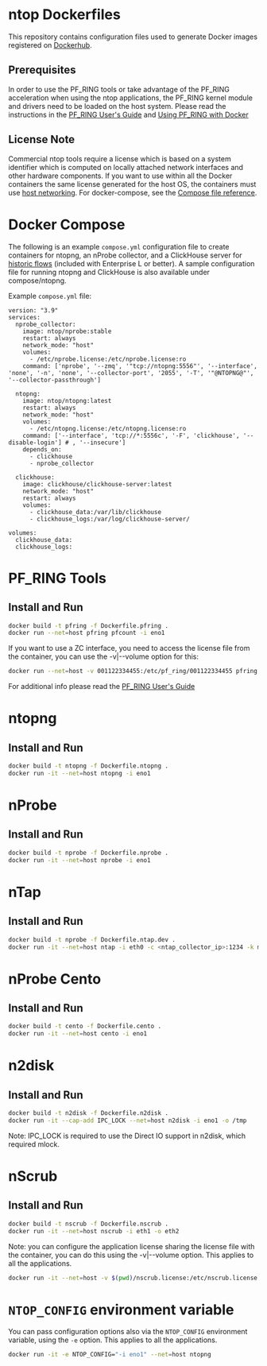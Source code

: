 # ntop Dockerfiles

This repository contains configuration files used to generate Docker images registered on [Dockerhub](https://hub.docker.com/u/ntop).

## Prerequisites

In order to use the PF_RING tools or take advantage of the PF_RING acceleration when using the ntop
applications, the PF_RING kernel module and drivers need to be loaded on the host system. Please
read the instructions in the [PF_RING User's Guide](http://www.ntop.org/guides/pf_ring/get_started/index.html)
and [Using PF_RING with Docker](https://www.ntop.org/guides/pf_ring/containers/docker.html)

## License Note

Commercial ntop tools require a license which is based on a system identifier which is computed on locally attached network interfaces and other hardware components. If you want to use within all the Docker containers the same license generated for the host OS, the containers must use [host networking](https://docs.docker.com/network/host/). For docker-compose, see the [Compose file reference](https://docs.docker.com/compose/compose-file/compose-file-v3/#network_mode).

# Docker Compose

The following is an example `compose.yml` configuration file to create containers for ntopng, 
an nProbe collector, and a ClickHouse server for [historic flows](https://www.ntop.org/guides/ntopng/clickhouse.html) (included with Enterprise L or better).
A sample configuration file for running ntopng and ClickHouse is also available under compose/ntopng.

Example `compose.yml` file:
```
version: "3.9"
services:
  nprobe_collector:
    image: ntop/nprobe:stable
    restart: always
    network_mode: "host"
    volumes:
      - /etc/nprobe.license:/etc/nprobe.license:ro
    command: ['nprobe', '--zmq', '"tcp://ntopng:5556"', '--interface', 'none', '-n', 'none', '--collector-port', '2055', '-T', '"@NTOPNG@"', '--collector-passthrough']

  ntopng:
    image: ntop/ntopng:latest
    restart: always
    network_mode: "host"
    volumes:
      - /etc/ntopng.license:/etc/ntopng.license:ro
    command: ['--interface', 'tcp://*:5556c', '-F', 'clickhouse', '--disable-login'] # , '--insecure']
    depends_on:
      - clickhouse
      - nprobe_collector
      
  clickhouse:
    image: clickhouse/clickhouse-server:latest
    network_mode: "host"
    restart: always
    volumes:
      - clickhouse_data:/var/lib/clickhouse
      - clickhouse_logs:/var/log/clickhouse-server/
      
volumes:
  clickhouse_data:
  clickhouse_logs:

```

# PF_RING Tools

## Install and Run

```bash
docker build -t pfring -f Dockerfile.pfring .
docker run --net=host pfring pfcount -i eno1
```

If you want to use a ZC interface, you need to access the license file from the container,
you can use the -v|--volume option for this:

```bash
docker run --net=host -v 001122334455:/etc/pf_ring/001122334455 pfring pfcount -i zc:eth1
```

For additional info please read the [PF_RING User's Guide](http://www.ntop.org/guides/pf_ring/containers/docker.html)

# ntopng

## Install and Run

```bash
docker build -t ntopng -f Dockerfile.ntopng .
docker run -it --net=host ntopng -i eno1
```

# nProbe

## Install and Run

```bash
docker build -t nprobe -f Dockerfile.nprobe .
docker run -it --net=host nprobe -i eno1
```

# nTap

## Install and Run

```bash
docker build -t nprobe -f Dockerfile.ntap.dev .
docker run -it --net=host ntap -i eth0 -c <ntap_collector_ip>:1234 -k my_pwd
```
# nProbe Cento

## Install and Run

```bash
docker build -t cento -f Dockerfile.cento .
docker run -it --net=host cento -i eno1
```

# n2disk

## Install and Run

```bash
docker build -t n2disk -f Dockerfile.n2disk .
docker run -it --cap-add IPC_LOCK --net=host n2disk -i eno1 -o /tmp
```

Note: IPC_LOCK is required to use the Direct IO support in n2disk, which required mlock.

# nScrub

## Install and Run

```bash
docker build -t nscrub -f Dockerfile.nscrub .
docker run -it --net=host nscrub -i eth1 -o eth2
```

Note: you can configure the application license sharing the license file with the container,
you can do this using the -v|--volume option. This applies to all the applications.

```bash
docker run -it --net=host -v $(pwd)/nscrub.license:/etc/nscrub.license nscrub -i eth1 -o eth2
```

# `NTOP_CONFIG` environment variable

You can pass configuration options also via the `NTOP_CONFIG` environment variable, using the `-e` option. This applies to all the applications.

```bash
docker run -it -e NTOP_CONFIG="-i eno1" --net=host ntopng
```
